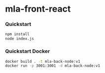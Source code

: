 # mla-front-react

### Quickstart

```sh
npm install
node index.js
```

### Quickstart Docker

```sh
docker build . -t mla-back-node:v1
docker run -p 3001:3001 -d mla-back-node:v1
```

